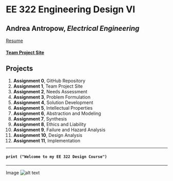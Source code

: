 # EE 322 Engineering Design VI
## Andrea Antropow, *Electrical Engineering*
[Resume](file:///C:/Users/Andrea/Downloads/Andrea%20Antropow%20Resume%202024.pdf)
#### [Team Project Site](https://sites.google.com/stevens.edu/cpe322-group/home)
## Projects
1. **Assignment 0**, GitHub Repository
2. **Assignment 1**, Team Project Site
3. **Assignment 2**, Needs Assessment
4. **Assignment 3**, Problem Formulation
5. **Assignment 4**, Solution Development
6. **Assignment 5**, Intellectual Properties
7. **Assignment 6**, Abstraction and Modeling
8. **Assignment 7**, Synthesis
10. **Assignment 8**, Ethics and Liability
11. **Assignment 9**, Failure and Hazard Analysis
12. **Assignment 10**, Design Analysis
13. **Assignment 11**, Implementation
---
#### `print ("Welcome to my EE 322 Design Course")`
---
Image	![alt text](image.jpg)
